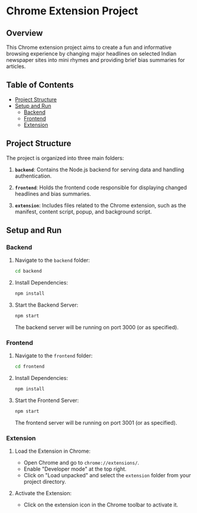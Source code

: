 # Chrome Extension Project

## Overview

This Chrome extension project aims to create a fun and informative browsing experience by changing major headlines on selected Indian newspaper sites into mini rhymes and providing brief bias summaries for articles.

## Table of Contents

- [Project Structure](#project-structure)
- [Setup and Run](#setup-and-run)
  - [Backend](#backend)
  - [Frontend](#frontend)
  - [Extension](#extension)

## Project Structure

The project is organized into three main folders:

1. **`backend`**: Contains the Node.js backend for serving data and handling authentication.

2. **`frontend`**: Holds the frontend code responsible for displaying changed headlines and bias summaries.

3. **`extension`**: Includes files related to the Chrome extension, such as the manifest, content script, popup, and background script.

## Setup and Run

### Backend

1. Navigate to the `backend` folder:

   ```bash
   cd backend
   ```

2. Install Dependencies:

   ```bash
   npm install
   ```

3. Start the Backend Server:

   ```bash
   npm start
   ```

   The backend server will be running on port 3000 (or as specified).

### Frontend

1. Navigate to the `frontend` folder:

   ```bash
   cd frontend
   ```

2. Install Dependencies:

   ```bash
   npm install
   ```

3. Start the Frontend Server:

   ```bash
   npm start
   ```

   The frontend server will be running on port 3001 (or as specified).

### Extension

1. Load the Extension in Chrome:
   - Open Chrome and go to `chrome://extensions/`.
   - Enable "Developer mode" at the top right.
   - Click on "Load unpacked" and select the `extension` folder from your project directory.

2. Activate the Extension:
   - Click on the extension icon in the Chrome toolbar to activate it.
